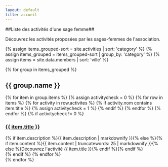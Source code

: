 ```yaml
---
layout: default
title: accueil
---
```

 
##Liste des activités d'une sage femme##

Découvrez les activités proposées par les sages-femmes de l'association.

{% assign items_grouped-sort = site.activities | sort: 'category' %}
{% assign items_grouped = items_grouped-sort | group_by: 'category' %}
{% assign items = site.data.members | sort: 'ville' %}

{% for group in items_grouped %}

<h2>{{ group.name }}</h2>
<div class="activity-list">
  {% for item in group.items %}
  {% assign activitycheck = 0 %}
  {% for row in items %}
  {% for activity in row.activites %}
  {% if activity.nom contains item.title %}
    {% assign activitycheck = 1 %}
  {% endif %}
  {% endfor %}
  {% endfor %}
  {% if activitycheck != 0 %}
  <div class="activity-list__box">  
    <h3 class="h5"><a href="{{ item.url }}">{{ item.title }}</a></h3>
    {% if item.description %}{{ item.description | markdownify }}{% else %}{% if item.content %}{{ item.content | truncatewords: 25 | markdownify }}{% else %}Découvrez l'activité {{ item.title }}{% endif %}{% endif %}
  </div>
  {% endif %}
  {% endfor %}
</div>
{% endfor %}
